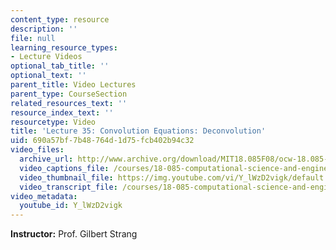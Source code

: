 ```yaml
---
content_type: resource
description: ''
file: null
learning_resource_types:
- Lecture Videos
optional_tab_title: ''
optional_text: ''
parent_title: Video Lectures
parent_type: CourseSection
related_resources_text: ''
resource_index_text: ''
resourcetype: Video
title: 'Lecture 35: Convolution Equations: Deconvolution'
uid: 690a57bf-7b48-764d-1d75-fcb402b94c32
video_files:
  archive_url: http://www.archive.org/download/MIT18.085F08/ocw-18.085-f08-lec35_300k.mp4
  video_captions_file: /courses/18-085-computational-science-and-engineering-i-fall-2008/e83265b9f8a65e0994e737c45824d8b7_Y_lWzD2vigk.vtt
  video_thumbnail_file: https://img.youtube.com/vi/Y_lWzD2vigk/default.jpg
  video_transcript_file: /courses/18-085-computational-science-and-engineering-i-fall-2008/a56d9ffb1470f7acf91987c079c883c6_Y_lWzD2vigk.pdf
video_metadata:
  youtube_id: Y_lWzD2vigk
---
```


**Instructor:** Prof. Gilbert Strang
